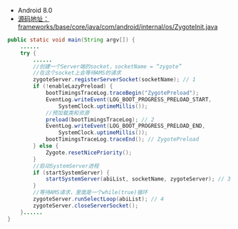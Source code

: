 * Android 8.0
* [源码地址：frameworks/base/core/java/com/android/internal/os/ZygoteInit.java](https://www.androidos.net.cn/android/8.0.0_r4/xref/frameworks/base/core/java/com/android/internal/os/ZygoteInit.java)

```java
public static void main(String argv[]) {
    ......
    try {
        ......
        //创建一个Server端的socket，socketName = “zygote”
        //在这个socket上会等待AMS的请求
        zygoteServer.registerServerSocket(socketName); // 1
        if (!enableLazyPreload) {
            bootTimingsTraceLog.traceBegin("ZygotePreload");
            EventLog.writeEvent(LOG_BOOT_PROGRESS_PRELOAD_START,
                SystemClock.uptimeMillis());
            //预加载类和资源
            preload(bootTimingsTraceLog); // 2
            EventLog.writeEvent(LOG_BOOT_PROGRESS_PRELOAD_END,
                SystemClock.uptimeMillis());
            bootTimingsTraceLog.traceEnd(); // ZygotePreload
        } else {
            Zygote.resetNicePriority();
        }
        //启动SystemServer进程
        if (startSystemServer) {
            startSystemServer(abiList, socketName, zygoteServer); // 3
        }
        //等待AMS请求，里面是一个while(true)循环
        zygoteServer.runSelectLoop(abiList); // 4
        zygoteServer.closeServerSocket();
    }......
}
```

